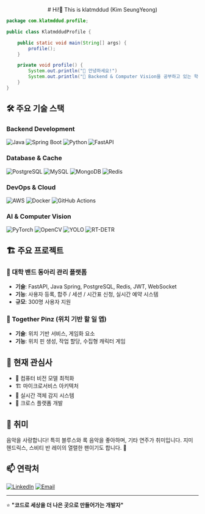 <div align="center">
    # Hi!👋 This is klatmddud (Kim SeungYeong)
</div>

```java
package com.klatmddud.profile;

public class KlatmddudProfile {

    public static void main(String[] args) {
        profile();
    }

    private void profile() {
        System.out.println("👋 안녕하세요!")
        System.out.println("🚀 Backend & Computer Vision을 공부하고 있는 학생 개발자입니다.")
    }
}
```

## 🛠️ 주요 기술 스택

### Backend Development
![Java](https://img.shields.io/badge/Java-ED8B00?style=for-the-badge&logo=java&logoColor=white)
![Spring Boot](https://img.shields.io/badge/Spring_Boot-6DB33F?style=for-the-badge&logo=spring&logoColor=white)
![Python](https://img.shields.io/badge/Python-3776AB?style=for-the-badge&logo=python&logoColor=white)
![FastAPI](https://img.shields.io/badge/FastAPI-009688?style=for-the-badge&logo=fastapi&logoColor=white)

### Database & Cache
![PostgreSQL](https://img.shields.io/badge/PostgreSQL-316192?style=for-the-badge&logo=postgresql&logoColor=white)
![MySQL](https://img.shields.io/badge/MySQL-4479A1?style=for-the-badge&logo=mysql&logoColor=white)
![MongoDB](https://img.shields.io/badge/MongoDB-4EA94B?style=for-the-badge&logo=mongodb&logoColor=white)
![Redis](https://img.shields.io/badge/Redis-DC382D?style=for-the-badge&logo=redis&logoColor=white)

### DevOps & Cloud
![AWS](https://img.shields.io/badge/AWS-232F3E?style=for-the-badge&logo=amazonaws&logoColor=white)
![Docker](https://img.shields.io/badge/Docker-2496ED?style=for-the-badge&logo=docker&logoColor=white)
![GitHub Actions](https://img.shields.io/badge/GitHub_Actions-2088FF?style=for-the-badge&logo=github-actions&logoColor=white)

### AI & Computer Vision
![PyTorch](https://img.shields.io/badge/PyTorch-EE4C2C?style=for-the-badge&logo=pytorch&logoColor=white)
![OpenCV](https://img.shields.io/badge/OpenCV-27338e?style=for-the-badge&logo=opencv&logoColor=white)
![YOLO](https://img.shields.io/badge/YOLO-00FFFF?style=for-the-badge&logo=yolo&logoColor=black)
![RT-DETR](https://img.shields.io/badge/RT--DETR-FF6B6B?style=for-the-badge&logo=pytorch&logoColor=white)
## 🏗️ 주요 프로젝트

### 🎵 대학 밴드 동아리 관리 플랫폼
- **기술**: FastAPI, Java Spring, PostgreSQL, Redis, JWT, WebSocket
- **기능**: 사용자 등록, 합주 / 세션 / 시간표 신청, 실시간 예약 시스템
- **규모**: 300명 사용자 지원

### 📍 Together Pinz (위치 기반 할 일 앱)
- **기술**: 위치 기반 서비스, 게임화 요소
- **기능**: 위치 핀 생성, 작업 할당, 수집형 캐릭터 게임

## 🎯 현재 관심사

- 🤖 컴퓨터 비전 모델 최적화
- 🏗️ 마이크로서비스 아키텍처
- 🚀 실시간 객체 감지 시스템
- 📱 크로스 플랫폼 개발

## 🎸 취미

음악을 사랑합니다! 특히 블루스와 록 음악을 좋아하며, 기타 연주가 취미입니다.
지미 헨드릭스, 스비티 반 레이의 열렬한 팬이기도 합니다. 🎵

## 📫 연락처

[![LinkedIn](https://img.shields.io/badge/LinkedIn-0077B5?style=for-the-badge&logo=linkedin&logoColor=white)](www.linkedin.com/in/승영-김-14ab86382)
[![Email](https://img.shields.io/badge/Email-D14836?style=for-the-badge&logo=gmail&logoColor=white)](mailto:klatmddud@gmail.com)

---

⭐️ **"코드로 세상을 더 나은 곳으로 만들어가는 개발자"**
